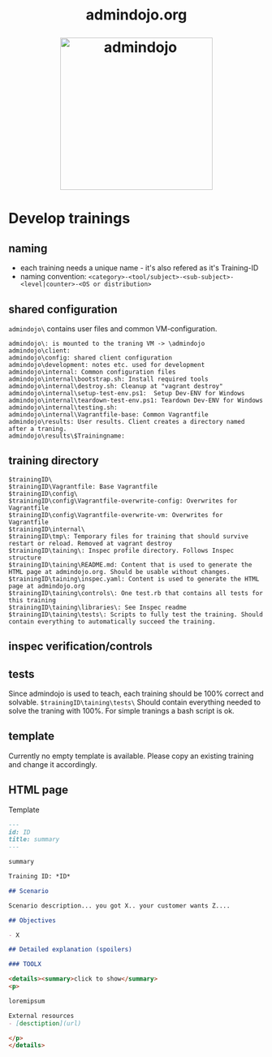 <h1 align="center">
  <p align="center">admindojo.org</p>
  <a href="https://admindojo.org"><img height="300" src="https://admindojo.org/img/dojo_round.png" alt="admindojo"></a>
</h1>

# Develop trainings

## naming
- each training needs a unique name - it's also refered as it's Training-ID
- naming convention: `<category>-<tool/subject>-<sub-subject>-<level|counter>-<OS or distribution>`

## shared configuration
`admindojo\` contains user files and common VM-configuration.
````text
admindojo\: is mounted to the traning VM -> \admindojo
admindojo\client:
admindojo\config: shared client configuration
admindojo\development: notes etc. used for development
admindojo\internal: Common configuration files
admindojo\internal\bootstrap.sh: Install required tools
admindojo\internal\destroy.sh: Cleanup at "vagrant destroy"
admindojo\internal\setup-test-env.ps1:  Setup Dev-ENV for Windows 
admindojo\internal\teardown-test-env.ps1: Teardown Dev-ENV for Windows 
admindojo\internal\testing.sh: 
admindojo\internal\Vagrantfile-base: Common Vagrantfile
admindojo\results: User results. Client creates a directory named after a traning.
admindojo\results\$Trainingname: 
````

## training directory

````text
$trainingID\
$trainingID\Vagrantfile: Base Vagrantfile
$trainingID\config\
$trainingID\config\Vagrantfile-overwrite-config: Overwrites for Vagrantfile
$trainingID\config\Vagrantfile-overwrite-vm: Overwrites for Vagrantfile
$trainingID\internal\
$trainingID\tmp\: Temporary files for training that should survive restart or reload. Removed at vagrant destroy
$trainingID\taining\: Inspec profile directory. Follows Inspec structure
$trainingID\taining\README.md: Content that is used to generate the HTML page at admindojo.org. Should be usable without changes.
$trainingID\taining\inspec.yaml: Content is used to generate the HTML page at admindojo.org
$trainingID\taining\controls\: One test.rb that contains all tests for this training
$trainingID\taining\libraries\: See Inspec readme
$trainingID\taining\tests\: Scripts to fully test the training. Should contain everything to automatically succeed the training. 
````

## inspec verification/controls

## tests

Since admindojo is used to teach, each training should be 100% correct and solvable.
`$trainingID\taining\tests\` Should contain everything needed to solve the traning with 100%.
For simple tranings a bash script is ok.

## template

Currently no empty template is available. Please copy an existing training and change it accordingly.

## HTML page

Template

````markdown
---
id: ID
title: summary
---

summary

Training ID: *ID*

## Scenario

Scenario description... you got X.. your customer wants Z....

## Objectives

- X

## Detailed explanation (spoilers)

### TOOLX

<details><summary>click to show</summary>
<p>

loremipsum

External resources
- [desctiption](url)

</p>
</details>


````
